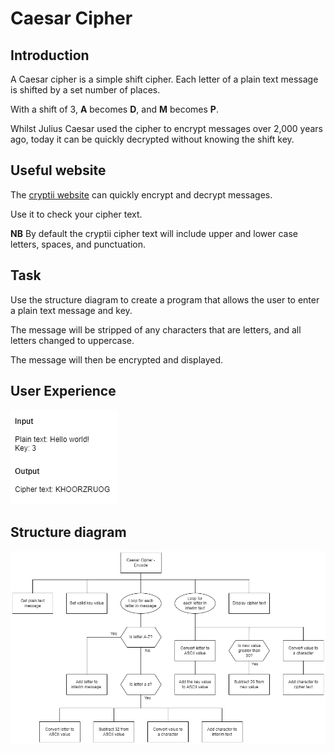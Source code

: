 # Caesar Cipher  

## Introduction

A Caesar cipher is a simple shift cipher.  Each letter of a plain text message is shifted by a set number of places.

With a shift of 3, __A__ becomes __D__, and __M__ becomes __P__.

Whilst Julius Caesar used the cipher to encrypt messages over 2,000 years ago, today it can be quickly decrypted without knowing the shift key.

## Useful website

The [cryptii website](https://cryptii.com/pipes/caesar-cipher) can quickly encrypt and decrypt messages.

Use it to check your cipher text.

__NB__  By default the cryptii cipher text will include upper and lower case letters, spaces, and punctuation.

## Task

Use the structure diagram to create a program that allows the user to enter a plain text message and key.

The message will be stripped of any characters that are letters, and all letters changed to uppercase.

The message will then be encrypted and displayed.

## User Experience

![Structure diagram](assets/Caesar-UX.png)

## Structure diagram

  ![Structure diagram](assets/Caesar-Encode.png)
